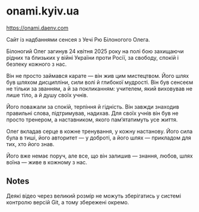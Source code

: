 # onami.kyiv.ua

https://onami.daenv.com

Сайт із надбаннями сенсея з Уечі Рю Білоногого Олега.


Білоногий Олег загинув 24 квітня 2025 року на полі бою захищаючи рідних та близьких у війні України проти Росії, за свободу, спокій і безпеку кожного з нас.

Він не просто займався карате — він жив цим мистецтвом. Його шлях був шляхом дисципліни, сили волі й глибокої мудрості. Він був сенсеєм не тільки за званням, а й за покликанням: учителем, який виховував не лише тіло, а й душу своїх учнів.

Його поважали за спокій, терпіння й гідність. Він завжди знаходив правильні слова, підтримував, надихав. Для своїх учнів він був не просто тренером, а наставником, якого пам’ятатимуть усе життя.

Олег вкладав серце в кожне тренування, у кожну настанову. Його сила була в тиші, його авторитет — у доброті, а його шлях — прикладом для тих, хто його знав.

Його вже немає поруч, але все, що він залишив — знання, любов, шлях воїна — живе в кожному з нас.


## Notes

Деякі відео через великий розмір не можуть зберігатись у системі контролю версій Git, а тому збережені окремо. 
